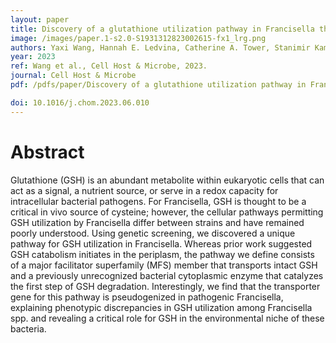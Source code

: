 ```yaml
---
layout: paper
title: Discovery of a glutathione utilization pathway in Francisella that shows functional divergence between environmental and pathogenic species
image: /images/paper.1-s2.0-S1931312823002615-fx1_lrg.png
authors: Yaxi Wang, Hannah E. Ledvina, Catherine A. Tower, Stanimir Kambarev, Elizabeth Liu, James C. Charity, Lieselotte S.M. Kreuk, Qing Tang, Qiwen Chen, Larry A. Gallagher, Matthew C. Radey, Guilhem F. Rerolle, Yaqiao Li, Kelsi M. Penewit, Serdar Turkarslan, Shawn J. Skerrett, Stephen J. Salipante, Nitin S. Baliga, Joshua J. Woodward, Simon L. Dove, S. Brook Peterson, Jean Celli, and Joseph D. Mougous.
year: 2023
ref: Wang et al., Cell Host & Microbe, 2023.
journal: Cell Host & Microbe
pdf: /pdfs/paper/Discovery of a glutathione utilization pathway in Francisella that shows functional divergence between environmental and pathogenic species_Wang_2023.pdf

doi: 10.1016/j.chom.2023.06.010
---
```


# Abstract
Glutathione (GSH) is an abundant metabolite within eukaryotic cells that can act as a signal, a nutrient source, or serve in a redox capacity for intracellular bacterial pathogens. For Francisella, GSH is thought to be a critical in vivo source of cysteine; however, the cellular pathways permitting GSH utilization by Francisella differ between strains and have remained poorly understood. Using genetic screening, we discovered a unique pathway for GSH utilization in Francisella. Whereas prior work suggested GSH catabolism initiates in the periplasm, the pathway we define consists of a major facilitator superfamily (MFS) member that transports intact GSH and a previously unrecognized bacterial cytoplasmic enzyme that catalyzes the first step of GSH degradation. Interestingly, we find that the transporter gene for this pathway is pseudogenized in pathogenic Francisella, explaining phenotypic discrepancies in GSH utilization among Francisella spp. and revealing a critical role for GSH in the environmental niche of these bacteria.
